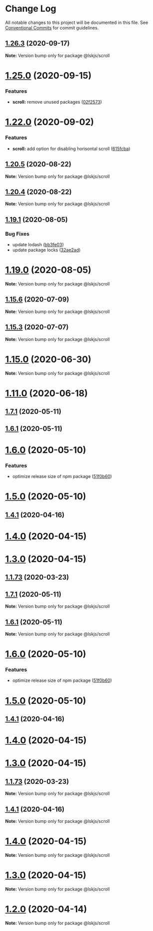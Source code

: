 # Change Log

All notable changes to this project will be documented in this file.
See [Conventional Commits](https://conventionalcommits.org) for commit guidelines.

## [1.26.3](https://github.com/lskjs/ux/tree/master/packages/scroll/compare/v1.26.2...v1.26.3) (2020-09-17)

**Note:** Version bump only for package @lskjs/scroll





# [1.25.0](https://github.com/lskjs/ux/tree/master/packages/scroll/compare/v1.24.0...v1.25.0) (2020-09-15)


### Features

* **scroll:** remove unused packages ([02f2573](https://github.com/lskjs/ux/tree/master/packages/scroll/commit/02f2573c40a5528f971b6e8709185821ba5bc859))





# [1.22.0](https://github.com/lskjs/ux/tree/master/packages/scroll/compare/v1.21.1...v1.22.0) (2020-09-02)


### Features

* **scroll:** add option for disabling horisontal scroll ([615fcba](https://github.com/lskjs/ux/tree/master/packages/scroll/commit/615fcbaebe462fdf461a6ed668b980311d758d79))





## [1.20.5](https://github.com/lskjs/ux/tree/master/packages/scroll/compare/v1.20.4...v1.20.5) (2020-08-22)

**Note:** Version bump only for package @lskjs/scroll





## [1.20.4](https://github.com/lskjs/ux/tree/master/packages/scroll/compare/v1.20.3...v1.20.4) (2020-08-22)

**Note:** Version bump only for package @lskjs/scroll





## [1.19.1](https://github.com/lskjs/ux/tree/master/packages/scroll/compare/v1.19.0...v1.19.1) (2020-08-05)


### Bug Fixes

* update lodash ([bb3fe03](https://github.com/lskjs/ux/tree/master/packages/scroll/commit/bb3fe03a1cacfe5599b406aeb6141a5d127a9d74))
* update package locks ([32ae2ad](https://github.com/lskjs/ux/tree/master/packages/scroll/commit/32ae2ad9cfd0d1024ecc610f046acc8b01997ff2))





# [1.19.0](https://github.com/lskjs/ux/tree/master/packages/scroll/compare/v1.18.4...v1.19.0) (2020-08-05)

**Note:** Version bump only for package @lskjs/scroll





## [1.15.6](https://github.com/lskjs/ux/tree/master/packages/scroll/compare/v1.15.5...v1.15.6) (2020-07-09)

**Note:** Version bump only for package @lskjs/scroll





## [1.15.3](https://github.com/lskjs/ux/tree/master/packages/scroll/compare/v1.15.2...v1.15.3) (2020-07-07)

**Note:** Version bump only for package @lskjs/scroll





# [1.15.0](https://github.com/lskjs/ux/tree/master/packages/scroll/compare/v1.14.0...v1.15.0) (2020-06-30)

**Note:** Version bump only for package @lskjs/scroll





# [1.11.0](https://github.com/lskjs/ux/tree/master/packages/scroll/compare/v1.1.100...v1.11.0) (2020-06-18)



## [1.7.1](https://github.com/lskjs/ux/tree/master/packages/scroll/compare/v1.6.1...v1.7.1) (2020-05-11)



## [1.6.1](https://github.com/lskjs/ux/tree/master/packages/scroll/compare/v1.6.0...v1.6.1) (2020-05-11)



# [1.6.0](https://github.com/lskjs/ux/tree/master/packages/scroll/compare/v1.5.0...v1.6.0) (2020-05-10)


### Features

* optimize release size of npm package ([51f0b60](https://github.com/lskjs/ux/tree/master/packages/scroll/commit/51f0b60a4a471b0b1da9232105a4cf23b720ec8c))



# [1.5.0](https://github.com/lskjs/ux/tree/master/packages/scroll/compare/v1.1.94...v1.5.0) (2020-05-10)



## [1.4.1](https://github.com/lskjs/ux/tree/master/packages/scroll/compare/v1.4.0...v1.4.1) (2020-04-16)



# [1.4.0](https://github.com/lskjs/ux/tree/master/packages/scroll/compare/v1.3.0...v1.4.0) (2020-04-15)



# [1.3.0](https://github.com/lskjs/ux/tree/master/packages/scroll/compare/v1.1.76...v1.3.0) (2020-04-15)



## [1.1.73](https://github.com/lskjs/ux/tree/master/packages/scroll/compare/v1.1.72...v1.1.73) (2020-03-23)





## [1.7.1](https://github.com/lskjs/ux/tree/master/packages/scroll/compare/v1.6.1...v1.7.1) (2020-05-11)

**Note:** Version bump only for package @lskjs/scroll





## [1.6.1](https://github.com/lskjs/ux/tree/master/packages/scroll/compare/v1.6.0...v1.6.1) (2020-05-11)

**Note:** Version bump only for package @lskjs/scroll





# [1.6.0](https://github.com/lskjs/ux/tree/master/packages/scroll/compare/v1.5.0...v1.6.0) (2020-05-10)


### Features

* optimize release size of npm package ([51f0b60](https://github.com/lskjs/ux/tree/master/packages/scroll/commit/51f0b60a4a471b0b1da9232105a4cf23b720ec8c))





# [1.5.0](https://github.com/lskjs/ux/tree/master/packages/scroll/compare/v1.1.94...v1.5.0) (2020-05-10)



## [1.4.1](https://github.com/lskjs/ux/tree/master/packages/scroll/compare/v1.4.0...v1.4.1) (2020-04-16)



# [1.4.0](https://github.com/lskjs/ux/tree/master/packages/scroll/compare/v1.3.0...v1.4.0) (2020-04-15)



# [1.3.0](https://github.com/lskjs/ux/tree/master/packages/scroll/compare/v1.1.76...v1.3.0) (2020-04-15)



## [1.1.73](https://github.com/lskjs/ux/tree/master/packages/scroll/compare/v1.1.72...v1.1.73) (2020-03-23)

**Note:** Version bump only for package @lskjs/scroll





## [1.4.1](https://github.com/lskjs/ux/tree/master/packages/scroll/compare/v1.4.0...v1.4.1) (2020-04-16)

**Note:** Version bump only for package @lskjs/scroll





# [1.4.0](https://github.com/lskjs/ux/tree/master/packages/scroll/compare/v1.3.0...v1.4.0) (2020-04-15)

**Note:** Version bump only for package @lskjs/scroll





# [1.3.0](https://github.com/lskjs/ux/tree/master/packages/scroll/compare/v1.1.76...v1.3.0) (2020-04-15)

**Note:** Version bump only for package @lskjs/scroll





# [1.2.0](https://github.com/lskjs/ux/tree/master/packages/scroll/compare/v1.1.76...v1.2.0) (2020-04-14)

**Note:** Version bump only for package @lskjs/scroll
